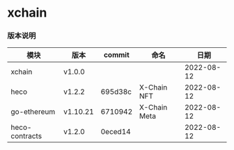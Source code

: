 # xchain

### 版本说明

| 模块           | 版本     | commit  | 命名         | 日期       |
| -------------- | -------- | ------- | ------------ | ---------- |
| xchain         | v1.0.0   |         |              | 2022-08-12 |
| heco           | v1.2.2   | 695d38c | X-Chain NFT  | 2022-08-12 |
| go-ethereum    | v1.10.21 | 6710942 | X-Chain Meta | 2022-08-12 |
| heco-contracts | v1.2.0   | 0eced14 |              | 2022-08-12 |

